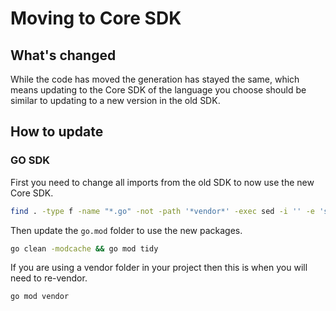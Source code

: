 # Moving to Core SDK

## What's changed
While the code has moved the generation has stayed the same, which means updating to the Core SDK of the language you choose should be similar to updating to a new version in the old SDK.

## How to update

### GO SDK

First you need to change all imports from the old SDK to now use the new Core SDK.
```bash
find . -type f -name "*.go" -not -path '*vendor*' -exec sed -i '' -e 's/github.com\/redhat-developer\/app-services-sdk-go/github.com\/redhat-developer\/app-services-sdk-core\/app-services-sdk-go/g' {} +
```

Then update the `go.mod` folder to use the new packages. 
```bash
go clean -modcache && go mod tidy
```

If you are using a vendor folder in your project then this is when you will need to re-vendor.
```bash
go mod vendor
```